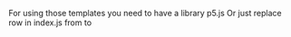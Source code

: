 For using those templates you need to have a library p5.js
Or just replace row in index.js from
    <script src="../p5/p5.js"></script>
    to
    <script src="https://cdn.jsdelivr.net/npm/p5@1.0.0/lib/p5.js"></script>